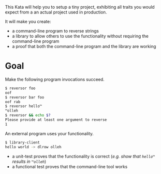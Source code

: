 This Kata will help you to setup a tiny project, exhibiting all traits you would
expect from a an actual project used in production.

It will make you create:

* a command-line program to reverse strings
* a library to allow others to use the functionality without requiring the command-line program
* a proof that both the command-line program and the library are working

# Goal

Make the following program invocations succeed.

```bash
$ reversor foo
oof
$ reversor bar foo
oof rab
$ reversor hello™
™olleh
$ reversor && echo $?
Please provide at least one argument to reverse
1
```

An external program uses your functionality.

```bash
$ library-client
hello world -> dlrow olleh
```

* a unit-test proves that the functionality is correct (*e.g. show that `hello™` results in `™olleh`*)
* a functional test proves that the command-line tool works
